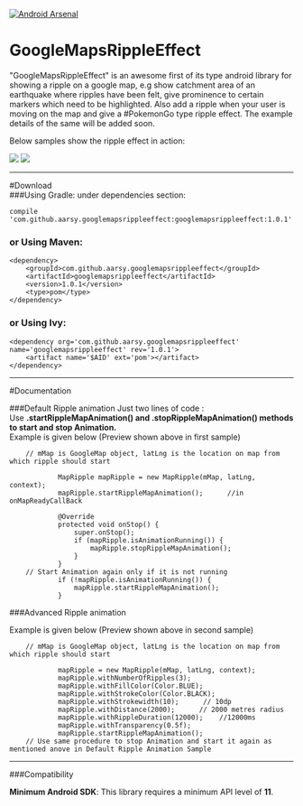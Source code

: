 [![Android Arsenal](https://img.shields.io/badge/Android%20Arsenal-GoogleMapsRippleEffect-green.svg?style=true)](https://android-arsenal.com/details/1/4126)

# GoogleMapsRippleEffect        

"GoogleMapsRippleEffect" is an awesome first of its type android library for showing a ripple on a google map, e.g show catchment area of an earthquake where ripples have been felt, give prominence to certain markers which need to be highlighted. Also add a ripple when your user is moving on the map and give a #PokemonGo type ripple effect. The example details of the same will be added soon. 

Below samples show the ripple effect in action:


![](https://github.com/arsy1995/GoogleMapsRippleEffect/blob/master/gifs/Sample2.gif)                ![](https://github.com/arsy1995/GoogleMapsRippleEffect/blob/master/gifs/Sample1.gif)


------    

#Download    
###Using Gradle: under dependencies section:   
  
    compile 'com.github.aarsy.googlemapsrippleeffect:googlemapsrippleeffect:1.0.1'

### or Using Maven:
    <dependency>
        <groupId>com.github.aarsy.googlemapsrippleeffect</groupId>
        <artifactId>googlemapsrippleeffect</artifactId>
        <version>1.0.1</version>
        <type>pom</type>
    </dependency>

### or Using Ivy:         
    <dependency org='com.github.aarsy.googlemapsrippleeffect' name='googlemapsrippleeffect' rev='1.0.1'>
      	<artifact name='$AID' ext='pom'></artifact>
    </dependency>

------

#Documentation

###Default Ripple animation
Just two lines of code :  
Use **.startRippleMapAnimation() and .stopRippleMapAnimation() methods to start and stop Animation.**     
Example is given below (Preview shown above in first sample)
  
        // mMap is GoogleMap object, latLng is the location on map from which ripple should start
              
                MapRipple mapRipple = new MapRipple(mMap, latLng, context);
                mapRipple.startRippleMapAnimation();      //in onMapReadyCallBack
        
                @Override
                protected void onStop() {
                    super.onStop();
                    if (mapRipple.isAnimationRunning()) {
                        mapRipple.stopRippleMapAnimation();
                    }
                }
        // Start Animation again only if it is not running
                if (!mapRipple.isAnimationRunning()) {
                    mapRipple.startRippleMapAnimation();
                }
     

###Advanced Ripple animation

Example is given below (Preview shown above in second sample)
  
        // mMap is GoogleMap object, latLng is the location on map from which ripple should start
              
                mapRipple = new MapRipple(mMap, latLng, context);
                mapRipple.withNumberOfRipples(3);
                mapRipple.withFillColor(Color.BLUE);
                mapRipple.withStrokeColor(Color.BLACK);
                mapRipple.withStrokewidth(10);      // 10dp
                mapRipple.withDistance(2000);      // 2000 metres radius
                mapRipple.withRippleDuration(12000);    //12000ms
                mapRipple.withTransparency(0.5f);
                mapRipple.startRippleMapAnimation();
        // Use same procedure to stop Animation and start it again as mentioned anove in Default Ripple Animation Sample
				
------

###Compatibility

**Minimum Android SDK**: This library requires a minimum API level of **11**.    

